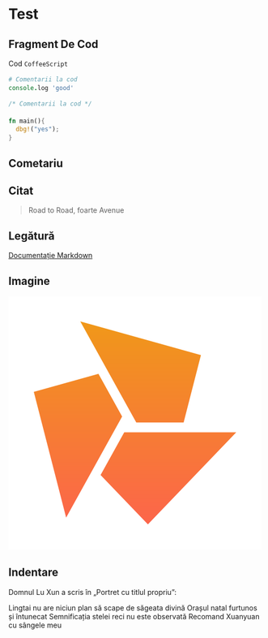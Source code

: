 [Comentarii globale Markdown]:#

# Test

## Fragment De Cod

Cod `CoffeeScript`

```coffee
# Comentarii la cod
console.log 'good'


```

```rust
/* Comentarii la cod */

fn main(){
  dbg!("yes");
}
```

## Cometariu

<!-- HTML 注释 --> 

<!-- 多行注释 --> 

## Citat

> Road to Road, foarte Avenue

## Legătură

[Documentație Markdown](https://github.com/xxai-art/xxai-art-md)

## Imagine

![xxAI.Art Brand Identity](https://raw.githubusercontent.com/xxai-art/web/main/file/svg/logo.svg)

## Indentare

Domnul Lu Xun a scris în „Portret cu titlul propriu”:

  Lingtai nu are niciun plan să scape de săgeata divină
  Orașul natal furtunos și întunecat
  Semnificația stelei reci nu este observată
  Recomand Xuanyuan cu sângele meu


